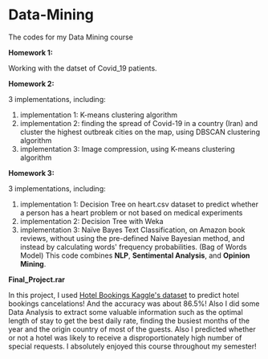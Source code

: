 # Data-Mining
The codes for my Data Mining course

<b>Homework 1:</b> 

Working with the datset of Covid_19 patients.

<b>Homework 2:</b>

3 implementations, including:
  1. implementation 1: K-means clustering algorithm
  2. implementation 2: finding the spread of Covid-19 in a country (Iran) and cluster the highest outbreak cities on the map, using DBSCAN   clustering algorithm
  3. implementation 3: Image compression, using K-means clustering algorithm
  
 <b>Homework 3:</b>
 
 3 implementations, including:
  1. implementation 1: Decision Tree on heart.csv dataset to predict whether a person has a heart problem or not based on medical experiments
  2. implementation 2: Decision Tree with Weka 
  3. implementation 3: Naïve Bayes Text Classification, on Amazon book reviews, without using the pre-defined Naive Bayesian method, and instead by calculating words' frequency probabilities. (Bag of Words Model) This code combines <strong>NLP</strong>, <strong>Sentimental Analysis</strong>, and <strong>Opinion Mining</strong>.
  
 
<b>Final_Project.rar</b>

In this project, I used <a href="https://www.kaggle.com/jessemostipak/hotel-booking-demand" target="_blank">Hotel Bookings Kaggle's dataset</a> to predict hotel bookings cancelations! And the accuracy was about 86.5%! Also I did some Data Analysis to extract some valuable information such as the optimal length of stay to get the best daily rate, finding the busiest months of the year and the origin country of most of the guests. Also I predicted whether or not a hotel was likely to receive a disproportionately high number of special requests. I absolutely enjoyed this course throughout my semester!
